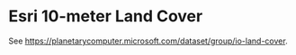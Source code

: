 # Esri 10-meter Land Cover

See https://planetarycomputer.microsoft.com/dataset/group/io-land-cover.
